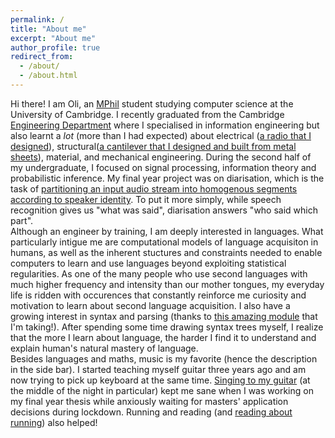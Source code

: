 ```yaml
---
permalink: /
title: "About me"
excerpt: "About me"
author_profile: true
redirect_from: 
  - /about/
  - /about.html
---
```

Hi there! I am Oli, an [MPhil](https://www.cst.cam.ac.uk/admissions/acs) student studying computer science at the University of Cambridge. I recently graduated from the Cambridge [Engineering Department](http://www.eng.cam.ac.uk/) where I specialised in information engineering but also learnt a *lot* (more than I had expected) about electrical ([a radio that I designed](https://olidyliu.github.io/files/IEP.pdf)), structural([a cantilever that I designed and built from metal sheets](https://olidyliu.github.io/files/structural_design.pdf)), material, and mechanical engineering. During the second half of my undergraduate, I focused on signal processing, information theory and probabilistic inference. My final year project was on diarisation, which is the task of [partitioning an input audio stream into homogenous segments according to speaker identity](https://en.wikipedia.org/wiki/Speaker_diarisation). To put it more simply, while speech recognition gives us "what was said", diarisation answers "who said which part".<br/>
Although an engineer by training, I am deeply interested in languages. What particularly intigue me are computational models of language acquisiton in humans, as well as the inherent stuctures and constraints needed to enable computers to learn and use languages beyond exploiting statistical regularities. As one of the many people who use second languages with much higher frequency and intensity than our mother tongues, my everyday life is ridden with occurences that constantly reinforce me curiosity and motivation to learn about second language acquisition. I also have a growing interest in syntax and parsing (thanks to [this amazing module](https://www.cl.cam.ac.uk/teaching/2021/L95/) that I'm taking!). After spending some time drawing syntax trees myself, I realize that the more I learn about language, the harder I find it to understand and explain human's natural mastery of language. <br/>
Besides languages and maths, music is my favorite (hence the description in the side bar). I started teaching myself guitar three years  ago and am now trying to pick up keyboard at the same time. [Singing to my guitar](https://youtu.be/XQkgYolF2hU) (at the middle of the night in particular) kept me sane when I was working on my final year thesis while anxiously waiting for masters' application decisions during lockdown. Running and reading (and [reading about running](https://en.wikipedia.org/wiki/What_I_Talk_About_When_I_Talk_About_Running)) also helped! 
